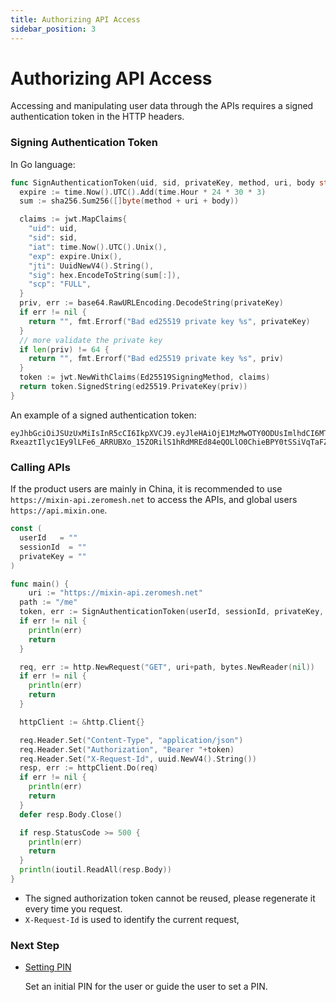 ```yaml
---
title: Authorizing API Access
sidebar_position: 3
---
```


# Authorizing API Access

Accessing and manipulating user data through the APIs requires a signed authentication token in the HTTP headers.

### Signing Authentication Token

In Go language:

```go
func SignAuthenticationToken(uid, sid, privateKey, method, uri, body string) (string, error) {
  expire := time.Now().UTC().Add(time.Hour * 24 * 30 * 3)
  sum := sha256.Sum256([]byte(method + uri + body))

  claims := jwt.MapClaims{
    "uid": uid,
    "sid": sid,
    "iat": time.Now().UTC().Unix(),
    "exp": expire.Unix(),
    "jti": UuidNewV4().String(),
    "sig": hex.EncodeToString(sum[:]),
    "scp": "FULL",
  }
  priv, err := base64.RawURLEncoding.DecodeString(privateKey)
  if err != nil {
    return "", fmt.Errorf("Bad ed25519 private key %s", privateKey)
  }
  // more validate the private key
  if len(priv) != 64 {
    return "", fmt.Errorf("Bad ed25519 private key %s", priv)
  }
  token := jwt.NewWithClaims(Ed25519SigningMethod, claims)
  return token.SignedString(ed25519.PrivateKey(priv))
}
```

An example of a signed  authentication token:

```
eyJhbGciOiJSUzUxMiIsInR5cCI6IkpXVCJ9.eyJleHAiOjE1MzMwOTY0ODUsImlhdCI6MTUyNTMyMDQ4NSwianRpIjoiMjU5NGFkNTctOWRhZC00MjRmLTg1OTUtYjE0NzI3ZTI0ZTYxIiwic2lkIjoiYzA5Y2YzMTMtN2RlZC00MjVkLWFkM2YtYTFjZTRjZmQ1ZTVlIiwic2lnIjoiODVkZDIzOGE5ODM0NzE3ZGMxM2QzODQ0ZjYzYTFmZWUxM2Q4MmQyZTZjMmVlNDRlYWM3Yzc5MGY1ZGIyNWY4OCIsInVpZCI6Ijg5ZTBiZGVlLWMzNTUtNDdmMi05NDVhLWJlNDhiZTg3NTYwNiJ9.PYg6Cx5grs0flJe862R3VLEWKyTZPcXOGYF9RouztgR_mi3kleIzJt4vCwUZI9F7QrHBFMtTc3_wG_ymnnjsmnm0pBdoON4I-RxeaztIlyc1Ey9lLFe6_ARRUBXo_15ZORilS1hRdMREd84eQOLlO0ChieBPY0tSSiVqTaFZt3Q
```

### Calling APIs

If the product users are mainly in China, it is recommended to use `https://mixin-api.zeromesh.net` to access the APIs, and global users `https://api.mixin.one`.

```go
const (
  userId   = ""
  sessionId  = ""
  privateKey = ""
)

func main() {
    uri := "https://mixin-api.zeromesh.net"
  path := "/me"
  token, err := SignAuthenticationToken(userId, sessionId, privateKey, "POST", path, "")
  if err != nil {
    println(err)
    return
  }

  req, err := http.NewRequest("GET", uri+path, bytes.NewReader(nil))
  if err != nil {
    println(err)
    return
  }

  httpClient := &http.Client{}

  req.Header.Set("Content-Type", "application/json")
  req.Header.Set("Authorization", "Bearer "+token)
  req.Header.Set("X-Request-Id", uuid.NewV4().String())
  resp, err := httpClient.Do(req)
  if err != nil {
    println(err)
    return
  }
  defer resp.Body.Close()

  if resp.StatusCode >= 500 {
    println(err)
    return
  }
  println(ioutil.ReadAll(resp.Body))
}

```

- The signed authorization token cannot be reused, please regenerate it every time you request.
- `X-Request-Id` is used to identify the current request,

### Next Step

- [Setting PIN](./pin)

  Set an initial PIN for the user or guide the user to set a PIN.